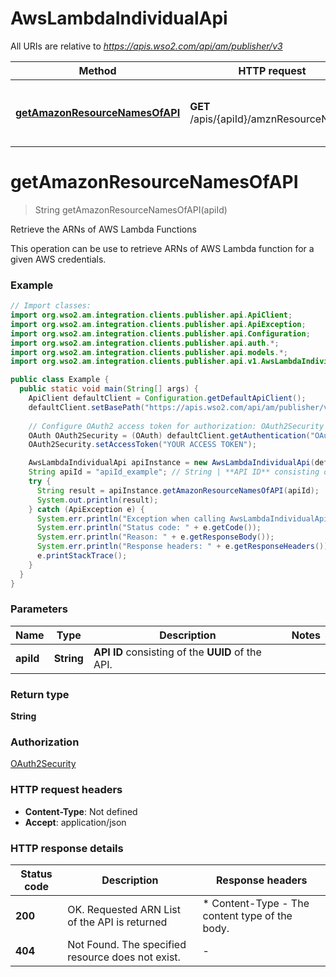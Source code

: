 # AwsLambdaIndividualApi

All URIs are relative to *https://apis.wso2.com/api/am/publisher/v3*

Method | HTTP request | Description
------------- | ------------- | -------------
[**getAmazonResourceNamesOfAPI**](AwsLambdaIndividualApi.md#getAmazonResourceNamesOfAPI) | **GET** /apis/{apiId}/amznResourceNames | Retrieve the ARNs of AWS Lambda Functions


<a name="getAmazonResourceNamesOfAPI"></a>
# **getAmazonResourceNamesOfAPI**
> String getAmazonResourceNamesOfAPI(apiId)

Retrieve the ARNs of AWS Lambda Functions

This operation can be use to retrieve ARNs of AWS Lambda function for a given AWS credentials. 

### Example
```java
// Import classes:
import org.wso2.am.integration.clients.publisher.api.ApiClient;
import org.wso2.am.integration.clients.publisher.api.ApiException;
import org.wso2.am.integration.clients.publisher.api.Configuration;
import org.wso2.am.integration.clients.publisher.api.auth.*;
import org.wso2.am.integration.clients.publisher.api.models.*;
import org.wso2.am.integration.clients.publisher.api.v1.AwsLambdaIndividualApi;

public class Example {
  public static void main(String[] args) {
    ApiClient defaultClient = Configuration.getDefaultApiClient();
    defaultClient.setBasePath("https://apis.wso2.com/api/am/publisher/v3");
    
    // Configure OAuth2 access token for authorization: OAuth2Security
    OAuth OAuth2Security = (OAuth) defaultClient.getAuthentication("OAuth2Security");
    OAuth2Security.setAccessToken("YOUR ACCESS TOKEN");

    AwsLambdaIndividualApi apiInstance = new AwsLambdaIndividualApi(defaultClient);
    String apiId = "apiId_example"; // String | **API ID** consisting of the **UUID** of the API. 
    try {
      String result = apiInstance.getAmazonResourceNamesOfAPI(apiId);
      System.out.println(result);
    } catch (ApiException e) {
      System.err.println("Exception when calling AwsLambdaIndividualApi#getAmazonResourceNamesOfAPI");
      System.err.println("Status code: " + e.getCode());
      System.err.println("Reason: " + e.getResponseBody());
      System.err.println("Response headers: " + e.getResponseHeaders());
      e.printStackTrace();
    }
  }
}
```

### Parameters

Name | Type | Description  | Notes
------------- | ------------- | ------------- | -------------
 **apiId** | **String**| **API ID** consisting of the **UUID** of the API.  |

### Return type

**String**

### Authorization

[OAuth2Security](../README.md#OAuth2Security)

### HTTP request headers

 - **Content-Type**: Not defined
 - **Accept**: application/json

### HTTP response details
| Status code | Description | Response headers |
|-------------|-------------|------------------|
**200** | OK. Requested ARN List of the API is returned  |  * Content-Type - The content type of the body.  <br>  |
**404** | Not Found. The specified resource does not exist. |  -  |

